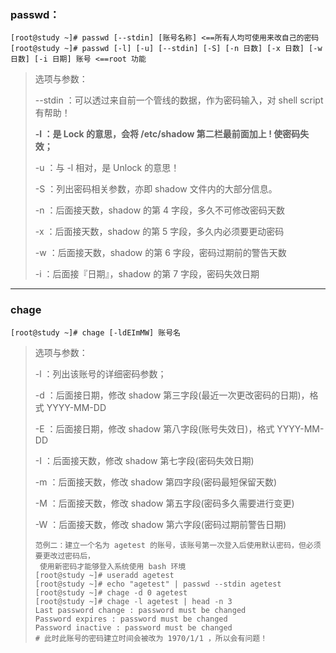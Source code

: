 ### passwd：

```
[root@study ~]# passwd [--stdin] [账号名称] <==所有人均可使用来改自己的密码
[root@study ~]# passwd [-l] [-u] [--stdin] [-S] [-n 日数] [-x 日数] [-w 日数] [-i 日期] 账号 <==root 功能
```

> 选项与参数：
>
> --stdin ：可以透过来自前一个管线的数据，作为密码输入，对 shell script 有帮助！
>
> **-l ：是 Lock 的意思，会将 /etc/shadow 第二栏最前面加上 ! 使密码失效；**
>
> -u ：与 -l 相对，是 Unlock 的意思！
>
> -S ：列出密码相关参数，亦即 shadow 文件内的大部分信息。
>
> -n ：后面接天数，shadow 的第 4 字段，多久不可修改密码天数
>
> -x ：后面接天数，shadow 的第 5 字段，多久内必须要更动密码
>
> -w ：后面接天数，shadow 的第 6 字段，密码过期前的警告天数
>
> -i ：后面接『日期』，shadow 的第 7 字段，密码失效日期

---

###  chage

```
[root@study ~]# chage [-ldEImMW] 账号名
```

> 选项与参数：
>
> -l ：列出该账号的详细密码参数；
>
> -d ：后面接日期，修改 shadow 第三字段\(最近一次更改密码的日期\)，格式 YYYY-MM-DD
>
> -E ：后面接日期，修改 shadow 第八字段\(账号失效日\)，格式 YYYY-MM-DD
>
> -I ：后面接天数，修改 shadow 第七字段\(密码失效日期\)
>
> -m ：后面接天数，修改 shadow 第四字段\(密码最短保留天数\)
>
> -M ：后面接天数，修改 shadow 第五字段\(密码多久需要进行变更\)
>
> -W ：后面接天数，修改 shadow 第六字段\(密码过期前警告日期\)
>
> ```
> 范例二：建立一个名为 agetest 的账号，该账号第一次登入后使用默认密码，但必须要更改过密码后，
>  使用新密码才能够登入系统使用 bash 环境
> [root@study ~]# useradd agetest
> [root@study ~]# echo "agetest" | passwd --stdin agetest
> [root@study ~]# chage -d 0 agetest
> [root@study ~]# chage -l agetest | head -n 3
> Last password change : password must be changed
> Password expires : password must be changed
> Password inactive : password must be changed
> # 此时此账号的密码建立时间会被改为 1970/1/1 ，所以会有问题！
> ```



